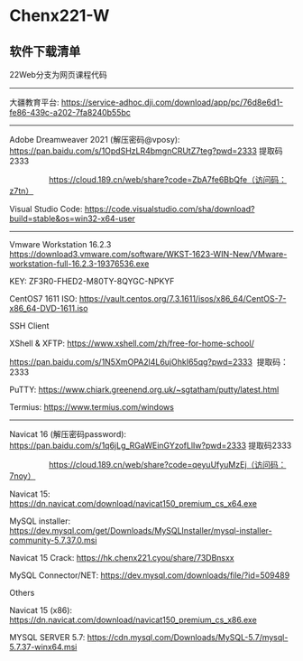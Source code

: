 # Chenx221-W
软件下载清单
------------

22Web分支为网页课程代码

------------

大疆教育平台:
https://service-adhoc.dji.com/download/app/pc/76d8e6d1-fe86-439c-a202-7fa8240b55bc

------------

Adobe Dreamweaver 2021 (解压密码@vposy):
https://pan.baidu.com/s/1OpdSHzLR4bmgnCRUtZ7teg?pwd=2333
提取码2333 

&emsp;&emsp;&emsp;&emsp;&emsp;https://cloud.189.cn/web/share?code=ZbA7fe6BbQfe（访问码：z7tn）

Visual Studio Code:
https://code.visualstudio.com/sha/download?build=stable&os=win32-x64-user

------------
Vmware Workstation 16.2.3
https://download3.vmware.com/software/WKST-1623-WIN-New/VMware-workstation-full-16.2.3-19376536.exe

KEY: 
ZF3R0-FHED2-M80TY-8QYGC-NPKYF

CentOS7 1611 ISO:
https://vault.centos.org/7.3.1611/isos/x86_64/CentOS-7-x86_64-DVD-1611.iso

SSH Client

XShell & XFTP:
https://www.xshell.com/zh/free-for-home-school/

https://pan.baidu.com/s/1N5XmOPA2l4L6ujOhkI65qg?pwd=2333 &nbsp;提取码：2333 

PuTTY:
https://www.chiark.greenend.org.uk/~sgtatham/putty/latest.html

Termius:
https://www.termius.com/windows

------------
Navicat 16 (解压密码password): 
https://pan.baidu.com/s/1q6jLg_RGaWEinGYzofLlIw?pwd=2333 
提取码2333 

&emsp;&emsp;&emsp;&emsp;&emsp;https://cloud.189.cn/web/share?code=qeyuUfyuMzEj（访问码：7noy）


Navicat 15:
https://dn.navicat.com/download/navicat150_premium_cs_x64.exe

MySQL installer: 
https://dev.mysql.com/get/Downloads/MySQLInstaller/mysql-installer-community-5.7.37.0.msi

Navicat 15 Crack: 
https://hk.chenx221.cyou/share/73DBnsxx

MySQL Connector/NET:
https://dev.mysql.com/downloads/file/?id=509489

Others

Navicat 15 (x86):
https://dn.navicat.com/download/navicat150_premium_cs_x86.exe

MYSQL SERVER 5.7: https://cdn.mysql.com/Downloads/MySQL-5.7/mysql-5.7.37-winx64.msi
